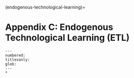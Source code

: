 (endogenous-technological-learning)=
# Appendix C: Endogenous Technological Learning (ETL)

```{toctree}
---
numbered:
titlesonly:
glob:
---
*
```
